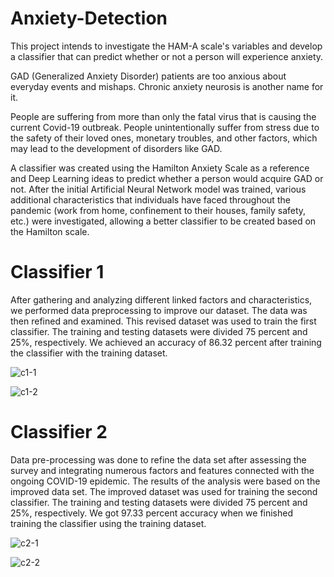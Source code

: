 # Anxiety-Detection
This project intends to investigate the HAM-A scale's variables and develop a classifier that can predict whether or not a person will experience anxiety. 

GAD (Generalized Anxiety Disorder) patients are too anxious about everyday events and mishaps. Chronic anxiety neurosis is another name for it.

People are suffering from more than only the fatal virus that is causing the current Covid-19 outbreak.
People unintentionally suffer from stress due to the safety of their loved ones, monetary troubles, and other factors, which may lead to the development of disorders like GAD.

A classifier was created using the Hamilton Anxiety Scale as a reference and Deep Learning ideas to predict whether a person would acquire GAD or not.
After the initial Artificial Neural Network model was trained, various additional characteristics that individuals have faced throughout the pandemic (work from home, confinement to their houses, family safety, etc.) were investigated,
allowing a better classifier to be created based on the Hamilton scale.


# Classifier 1

After gathering and analyzing different linked factors and characteristics, we performed data preprocessing to improve our dataset.
The data was then refined and examined. This revised dataset was used to train the first classifier.
The training and testing datasets were divided 75 percent and 25%, respectively.
We achieved an accuracy of 86.32 percent after training the classifier with the training dataset.

![c1-1](https://user-images.githubusercontent.com/68935890/149722612-359da802-bb01-4be0-b5b5-e048683752b5.png)

![c1-2](https://user-images.githubusercontent.com/68935890/149722673-58894ed5-6917-4e6f-8b7c-67127c0c60a5.png)



# Classifier 2

Data pre-processing was done to refine the data set after assessing the survey and integrating numerous factors and features connected with the ongoing COVID-19 epidemic.
The results of the analysis were based on the improved data set. The improved dataset was used for training the second classifier. 
The training and testing datasets were divided 75 percent and 25%, respectively.
We got 97.33 percent accuracy when we finished training the classifier using the training dataset. 

![c2-1](https://user-images.githubusercontent.com/68935890/149722700-dad1140f-3e52-498a-a8f2-388b9224ad80.png)

![c2-2](https://user-images.githubusercontent.com/68935890/149722728-41d9c84e-873f-435f-b8da-acc4621873dd.png)
